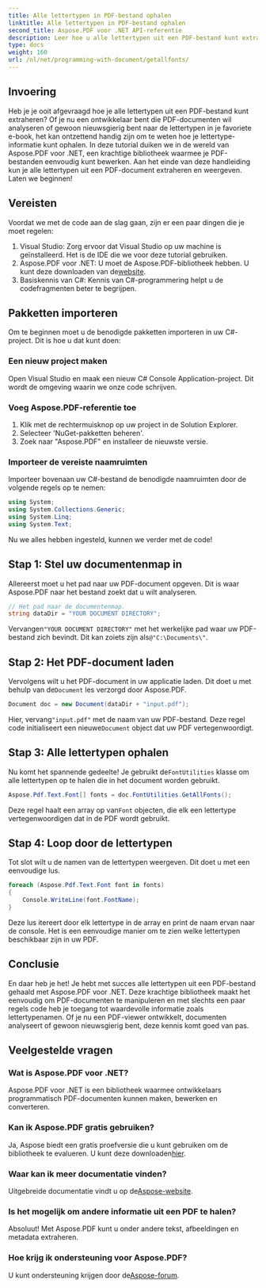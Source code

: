 ```yaml
---
title: Alle lettertypen in PDF-bestand ophalen
linktitle: Alle lettertypen in PDF-bestand ophalen
second_title: Aspose.PDF voor .NET API-referentie
description: Leer hoe u alle lettertypen uit een PDF-bestand kunt extraheren met Aspose.PDF voor .NET in deze stapsgewijze tutorial. Perfect voor ontwikkelaars en PDF-enthousiastelingen.
type: docs
weight: 160
url: /nl/net/programming-with-document/getallfonts/
---
```

## Invoering

Heb je je ooit afgevraagd hoe je alle lettertypen uit een PDF-bestand kunt extraheren? Of je nu een ontwikkelaar bent die PDF-documenten wil analyseren of gewoon nieuwsgierig bent naar de lettertypen in je favoriete e-book, het kan ontzettend handig zijn om te weten hoe je lettertype-informatie kunt ophalen. In deze tutorial duiken we in de wereld van Aspose.PDF voor .NET, een krachtige bibliotheek waarmee je PDF-bestanden eenvoudig kunt bewerken. Aan het einde van deze handleiding kun je alle lettertypen uit een PDF-document extraheren en weergeven. Laten we beginnen!

## Vereisten

Voordat we met de code aan de slag gaan, zijn er een paar dingen die je moet regelen:

1. Visual Studio: Zorg ervoor dat Visual Studio op uw machine is geïnstalleerd. Het is de IDE die we voor deze tutorial gebruiken.
2.  Aspose.PDF voor .NET: U moet de Aspose.PDF-bibliotheek hebben. U kunt deze downloaden van de[website](https://releases.aspose.com/pdf/net/).
3. Basiskennis van C#: Kennis van C#-programmering helpt u de codefragmenten beter te begrijpen.

## Pakketten importeren

Om te beginnen moet u de benodigde pakketten importeren in uw C#-project. Dit is hoe u dat kunt doen:

### Een nieuw project maken

Open Visual Studio en maak een nieuw C# Console Application-project. Dit wordt de omgeving waarin we onze code schrijven.

### Voeg Aspose.PDF-referentie toe

1. Klik met de rechtermuisknop op uw project in de Solution Explorer.
2. Selecteer 'NuGet-pakketten beheren'.
3. Zoek naar "Aspose.PDF" en installeer de nieuwste versie.

### Importeer de vereiste naamruimten

Importeer bovenaan uw C#-bestand de benodigde naamruimten door de volgende regels op te nemen:

```csharp
using System;
using System.Collections.Generic;
using System.Linq;
using System.Text;
```

Nu we alles hebben ingesteld, kunnen we verder met de code!

## Stap 1: Stel uw documentenmap in

Allereerst moet u het pad naar uw PDF-document opgeven. Dit is waar Aspose.PDF naar het bestand zoekt dat u wilt analyseren.

```csharp
// Het pad naar de documentenmap.
string dataDir = "YOUR DOCUMENT DIRECTORY";
```

 Vervangen`"YOUR DOCUMENT DIRECTORY"` met het werkelijke pad waar uw PDF-bestand zich bevindt. Dit kan zoiets zijn als`@"C:\Documents\"`.

## Stap 2: Het PDF-document laden

 Vervolgens wilt u het PDF-document in uw applicatie laden. Dit doet u met behulp van de`Document` les verzorgd door Aspose.PDF.

```csharp
Document doc = new Document(dataDir + "input.pdf");
```

 Hier, vervang`"input.pdf"` met de naam van uw PDF-bestand. Deze regel code initialiseert een nieuwe`Document` object dat uw PDF vertegenwoordigt.

## Stap 3: Alle lettertypen ophalen

 Nu komt het spannende gedeelte! Je gebruikt de`FontUtilities` klasse om alle lettertypen op te halen die in het document worden gebruikt.

```csharp
Aspose.Pdf.Text.Font[] fonts = doc.FontUtilities.GetAllFonts();
```

 Deze regel haalt een array op van`Font` objecten, die elk een lettertype vertegenwoordigen dat in de PDF wordt gebruikt.

## Stap 4: Loop door de lettertypen

Tot slot wilt u de namen van de lettertypen weergeven. Dit doet u met een eenvoudige lus.

```csharp
foreach (Aspose.Pdf.Text.Font font in fonts)
{
    Console.WriteLine(font.FontName);
}
```

Deze lus itereert door elk lettertype in de array en print de naam ervan naar de console. Het is een eenvoudige manier om te zien welke lettertypen beschikbaar zijn in uw PDF.

## Conclusie

En daar heb je het! Je hebt met succes alle lettertypen uit een PDF-bestand gehaald met Aspose.PDF voor .NET. Deze krachtige bibliotheek maakt het eenvoudig om PDF-documenten te manipuleren en met slechts een paar regels code heb je toegang tot waardevolle informatie zoals lettertypenamen. Of je nu een PDF-viewer ontwikkelt, documenten analyseert of gewoon nieuwsgierig bent, deze kennis komt goed van pas.

## Veelgestelde vragen

### Wat is Aspose.PDF voor .NET?
Aspose.PDF voor .NET is een bibliotheek waarmee ontwikkelaars programmatisch PDF-documenten kunnen maken, bewerken en converteren.

### Kan ik Aspose.PDF gratis gebruiken?
 Ja, Aspose biedt een gratis proefversie die u kunt gebruiken om de bibliotheek te evalueren. U kunt deze downloaden[hier](https://releases.aspose.com/).

### Waar kan ik meer documentatie vinden?
 Uitgebreide documentatie vindt u op de[Aspose-website](https://reference.aspose.com/pdf/net/).

### Is het mogelijk om andere informatie uit een PDF te halen?
Absoluut! Met Aspose.PDF kunt u onder andere tekst, afbeeldingen en metadata extraheren.

### Hoe krijg ik ondersteuning voor Aspose.PDF?
 U kunt ondersteuning krijgen door de[Aspose-forum](https://forum.aspose.com/c/pdf/10).